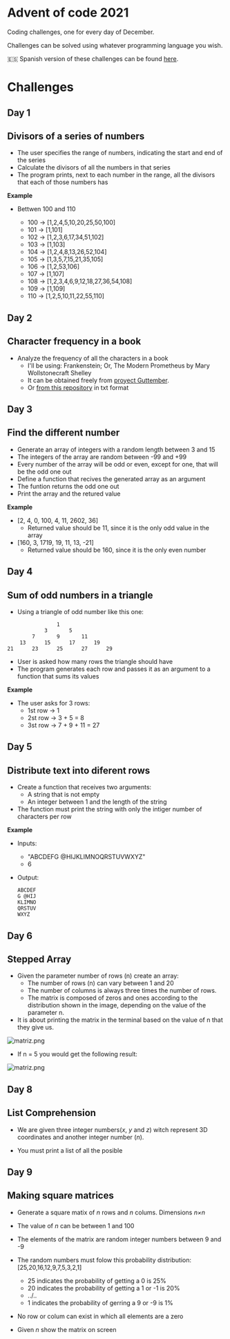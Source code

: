 # Advent of code 2021

Coding challenges, one for every day of December.

Challenges can be solved using whatever programming language you wish.

🇪🇸 Spanish version of these challenges can be found [here](https://github.com/financieras/AdventOfCode2021/blob/master/retos.ipynb).

# Challenges

## Day 1

## Divisors of a series of numbers

-   The user specifies the range of numbers, indicating the start and end of the series
-   Calculate the divisors of all the numbers in that series
-   The program prints, next to each number in the range, all the divisors that each of those numbers has

**Example**

-   Bettwen 100 and 110

    -   100 -> [1,2,4,5,10,20,25,50,100]
    -   101 -> [1,101]
    -   102 -> [1,2,3,6,17,34,51,102]
    -   103 -> [1,103]
    -   104 -> [1,2,4,8,13,26,52,104]
    -   105 -> [1,3,5,7,15,21,35,105]
    -   106 -> [1,2,53,106]
    -   107 -> [1,107]
    -   108 -> [1,2,3,4,6,9,12,18,27,36,54,108]
    -   109 -> [1,109]
    -   110 -> [1,2,5,10,11,22,55,110]

## Day 2

## Character frequency in a book

-   Analyze the frequency of all the characters in a book
    -   I'll be using: Frankenstein; Or, The Modern Prometheus by Mary Wollstonecraft Shelley
    -   It can be obtained freely from [proyect Guttember](https://www.gutenberg.org/ebooks/84).
    -   Or [from this repository](https://raw.githubusercontent.com/magnitopic/AdventOfCode2021/master/Frankenstein.txt) in txt format

## Day 3

## Find the different number

-   Generate an array of integers with a random length between 3 and 15
-   The integers of the array are random between -99 and +99
-   Every number of the array will be odd or even, except for one, that will be the odd one out
-   Define a function that recives the generated array as an argument
-   The funtion returns the odd one out
-   Print the array and the retured value

**Example**

-   [2, 4, 0, 100, 4, 11, 2602, 36]
    -   Returned value should be 11, since it is the only odd value in the array
-   [160, 3, 1719, 19, 11, 13, -21]
    -   Returned value should be 160, since it is the only even number

## Day 4

## Sum of odd numbers in a triangle

-   Using a triangle of odd number like this one:

```
				1
			3		5
		7		9		11
	13		15		17		19
21		23		25		27		29
```

-   User is asked how many rows the triangle should have
-   The program generates each row and passes it as an argument to a function that sums its values

**Example**

-   The user asks for 3 rows:
    -   1st row -> 1
    -   2st row -> 3 + 5 = 8
    -   3st row -> 7 + 9 + 11 = 27

## Day 5

## Distribute text into diferent rows

-   Create a function that receives two arguments:
    -   A string that is not empty
    -   An integer between 1 and the length of the string
-   The function must print the string with only the intiger number of characters per row

**Example**

-   Inputs:
    -   "ABCDEFG @HIJKLIMNOQRSTUVWXYZ"
    -   6
-   Output:

    `ABCDEF`  
    `G @HIJ`  
    `KLIMNO`  
    `QRSTUV`  
    `WXYZ`

## Day 6

## Stepped Array

-   Given the parameter number of rows (n) create an array:
    -   The number of rows (n) can vary between 1 and 20
    -   The number of columns is always three times the number of rows.
    -   The matrix is composed of zeros and ones according to the distribution shown in the image, depending on the value of the parameter n.
-   It is about printing the matrix in the terminal based on the value of n that they give us.

![matriz.png](https://drive.google.com/uc?id=1yff9bW_yu-U1aTdbR2mTmWkD31ZPrqnc)

-   If n = 5 you would get the following result:

![matriz.png](https://drive.google.com/uc?id=1Pz5wbwCls6DAwOh2SI0Nes-011nSLTjC)

## Day 8

## List Comprehension

-   We are given three integer numbers(_x_, _y_ and _z_) witch represent 3D coordinates and another integer number (_n_).

-   You must print a list of all the posible

## Day 9

## Making square matrices

-   Generate a square matix of _n_ rows and _n_ colums. Dimensions _n×n_

-   The value of _n_ can be between 1 and 100

-   The elements of the matrix are random integer numbers between 9 and -9

-   The random numbers must folow this probability distribution: [25,20,16,12,9,7,5,3,2,1]

    -   25 indicates the probability of getting a 0 is 25%
    -   20 indicates the probability of getting a 1 or -1 is 20%
    -   ../..
    -   1 indicates the probability of gerring a 9 or -9 is 1%

-   No row or colum can exist in which all elements are a zero

-   Given _n_ show the matrix on screen

